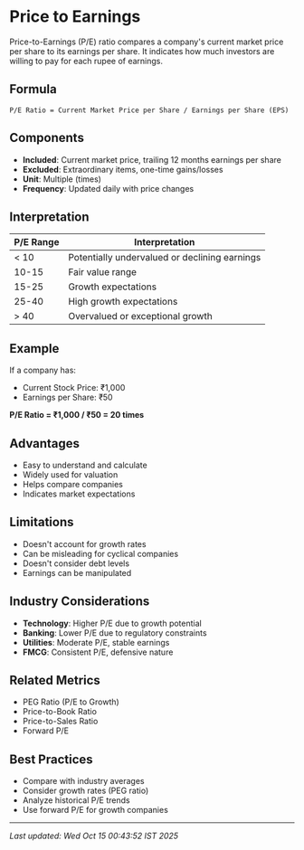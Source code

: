 # Price to Earnings


Price-to-Earnings (P/E) ratio compares a company's current market price per share to its earnings per share. It indicates how much investors are willing to pay for each rupee of earnings.

## Formula
```text
P/E Ratio = Current Market Price per Share / Earnings per Share (EPS)
```

## Components
- **Included**: Current market price, trailing 12 months earnings per share
- **Excluded**: Extraordinary items, one-time gains/losses
- **Unit**: Multiple (times)
- **Frequency**: Updated daily with price changes

## Interpretation
| P/E Range | Interpretation |
|-----------|----------------|
| < 10 | Potentially undervalued or declining earnings |
| 10-15 | Fair value range |
| 15-25 | Growth expectations |
| 25-40 | High growth expectations |
| > 40 | Overvalued or exceptional growth |

## Example
If a company has:
- Current Stock Price: ₹1,000
- Earnings per Share: ₹50

**P/E Ratio = ₹1,000 / ₹50 = 20 times**

## Advantages
- Easy to understand and calculate
- Widely used for valuation
- Helps compare companies
- Indicates market expectations

## Limitations
- Doesn't account for growth rates
- Can be misleading for cyclical companies
- Doesn't consider debt levels
- Earnings can be manipulated

## Industry Considerations
- **Technology**: Higher P/E due to growth potential
- **Banking**: Lower P/E due to regulatory constraints
- **Utilities**: Moderate P/E, stable earnings
- **FMCG**: Consistent P/E, defensive nature

## Related Metrics
- PEG Ratio (P/E to Growth)
- Price-to-Book Ratio
- Price-to-Sales Ratio
- Forward P/E

## Best Practices
- Compare with industry averages
- Consider growth rates (PEG ratio)
- Analyze historical P/E trends
- Use forward P/E for growth companies

---
*Last updated: Wed Oct 15 00:43:52 IST 2025*
